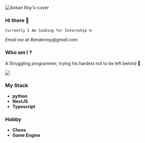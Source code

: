 ![Ankan Roy's-cover](https://user-images.githubusercontent.com/58530461/178129105-ab28b7ba-5595-4d61-a6e3-0390368a2258.png)

### Hi there 👋

`Currently I Am looking for Internship 🤓`

_Email me at 8anaknroy@gmail.com_

### Who am I ?

A Struggling programmer, trying his hardest not to be left behind 🙂

<img src="https://media3.giphy.com/media/QUmpqPoJ886Iw/giphy.gif?cid=ecf05e479oarbibwj1bsypuo5cf1cpo70wzy0ygs5nh02g7o&rid=giphy.gif&ct=g" />

### My Stack
- **python**
- **NextJS**
- **Typescript**

### Hobby
- **Chess**
- **Game Engine**
